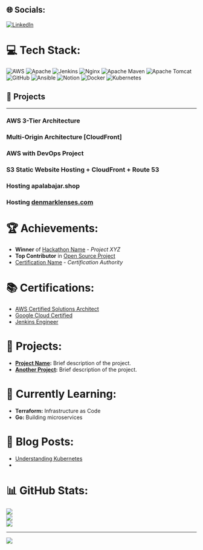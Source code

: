 
## 🌐 Socials:
[![LinkedIn](https://img.shields.io/badge/LinkedIn-%230077B5.svg?logo=linkedin&logoColor=white)](https://linkedin.com/in/maheshgore7888) 

# 💻 Tech Stack:
![AWS](https://img.shields.io/badge/AWS-%23FF9900.svg?style=for-the-badge&logo=amazon-aws&logoColor=white) ![Apache](https://img.shields.io/badge/apache-%23D42029.svg?style=for-the-badge&logo=apache&logoColor=white) ![Jenkins](https://img.shields.io/badge/jenkins-%232C5263.svg?style=for-the-badge&logo=jenkins&logoColor=white) ![Nginx](https://img.shields.io/badge/nginx-%23009639.svg?style=for-the-badge&logo=nginx&logoColor=white) ![Apache Maven](https://img.shields.io/badge/Apache%20Maven-C71A36?style=for-the-badge&logo=Apache%20Maven&logoColor=white) ![Apache Tomcat](https://img.shields.io/badge/apache%20tomcat-%23F8DC75.svg?style=for-the-badge&logo=apache-tomcat&logoColor=black) ![GitHub](https://img.shields.io/badge/github-%23121011.svg?style=for-the-badge&logo=github&logoColor=white) ![Ansible](https://img.shields.io/badge/ansible-%231A1918.svg?style=for-the-badge&logo=ansible&logoColor=white) ![Notion](https://img.shields.io/badge/Notion-%23000000.svg?style=for-the-badge&logo=notion&logoColor=white) ![Docker](https://img.shields.io/badge/docker-%230db7ed.svg?style=for-the-badge&logo=docker&logoColor=white) ![Kubernetes](https://img.shields.io/badge/kubernetes-%23326ce5.svg?style=for-the-badge&logo=kubernetes&logoColor=white)
## 🔎 Projects

---

### **AWS 3-Tier Architecture**
### **Multi-Origin Architecture [CloudFront]**

### **AWS with DevOps Project**
### **S3 Static Website Hosting + CloudFront + Route 53**
### **Hosting apalabajar.shop**
### **Hosting [denmarklenses.com](https://denmarklenses.com/)**
# 🏆 Achievements:
- **Winner** of [Hackathon Name](https://link-to-hackathon.com) - _Project XYZ_
- **Top Contributor** in [Open Source Project](https://link-to-project.com)
- [Certification Name](https://link-to-certification.com) - _Certification Authority_

# 📚 Certifications:
- [AWS Certified Solutions Architect](https://aws.amazon.com/certification/)
- [Google Cloud Certified](https://cloud.google.com/certification)
- [Jenkins Engineer](https://www.jenkins.io/certification/)

# 🚀 Projects:
- **[Project Name](https://link-to-project.com):** Brief description of the project.
- **[Another Project](https://link-to-project.com):** Brief description of the project.

# 🌱 Currently Learning:
- **Terraform:** Infrastructure as Code
- **Go:** Building microservices

# 📖 Blog Posts:
- [Understanding Kubernetes](https://link-to-blog.com)
- 

# 📊 GitHub Stats:
![](https://github-readme-stats.vercel.app/api?username=mahigore&theme=dark&hide_border=false&include_all_commits=false&count_private=false)<br/>
![](https://github-readme-streak-stats.herokuapp.com/?user=mahigore&theme=dark&hide_border=false)<br/>
![](https://github-readme-stats.vercel.app/api/top-langs/?username=mahigore&theme=dark&hide_border=false&include_all_commits=false&count_private=false&layout=compact)

---
[![](https://visitcount.itsvg.in/api?id=mahigore&icon=0&color=0)](https://visitcount.itsvg.in)


<!-- Proudly created with GPRM ( https://gprm.itsvg.in ) -->

